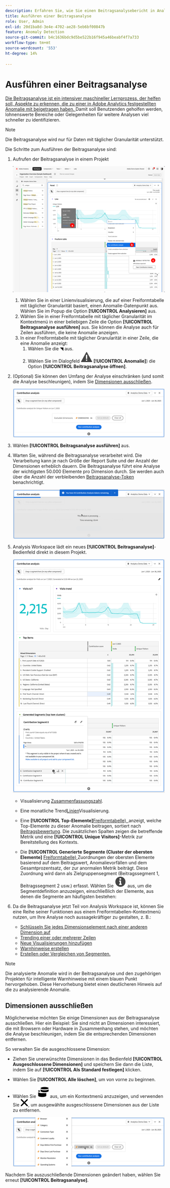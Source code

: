 ```yaml
---
description: Erfahren Sie, wie Sie einen Beitragsanalysebericht in Analysis Workspace ausführen.
title: Ausführen einer Beitragsanalyse
role: User, Admin
exl-id: 20d1ba8d-3e4e-4702-ae28-5eb6bf00847b
feature: Anomaly Detection
source-git-commit: b4c1636bdc9d5be522b16f945a46beabf4f7a733
workflow-type: tm+mt
source-wordcount: '553'
ht-degree: 14%

---
```


# Ausführen einer Beitragsanalyse

[Die Beitragsanalyse ist ein intensiver maschineller Lernprozess, der helfen soll, Aspekte zu erkennen, die zu einer in Adobe Analytics festgestellten Anomalie mit beigetragen haben. ](/help/analyze/analysis-workspace/c-anomaly-detection/anomaly-detection.md#contribution-analysis) Damit soll Benutzenden geholfen werden, lohnenswerte Bereiche oder Gelegenheiten für weitere Analysen viel schneller zu identifizieren.

>[!NOTE]
>
>Die Beitragsanalyse wird nur für Daten mit täglicher Granularität unterstützt.

Die Schritte zum Ausführen der Beitragsanalyse sind:

1. Aufrufen der Beitragsanalyse in einem Projekt

   ![Ausführen der Beitragsanalyse](assets/run-contribution-analysis.png)

   1. Wählen Sie in einer Linienvisualisierung, die auf einer Freiformtabelle mit täglicher Granularität basiert, einen Anomalie-Datenpunkt aus. Wählen Sie im Popup die Option **[!UICONTROL Analysieren]** aus.
   1. Wählen Sie in einer Freiformtabelle mit täglicher Granularität im Kontextmenü in einer beliebigen Zeile die Option **[!UICONTROL Beitragsanalyse ausführen]** aus. Sie können die Analyse auch für Zeilen ausführen, die keine Anomalie anzeigen.
   1. In einer Freiformtabelle mit täglicher Granularität in einer Zeile, die eine Anomalie anzeigt:
      1. Wählen Sie die ◥ aus.
      1. Wählen Sie im Dialogfeld ![Warnhinweis](/help/assets/icons/Alert.svg) **[!UICONTROL Anomalie]**) die Option **[!UICONTROL Beitragsanalyse öffnen]**.



1. (Optional) Sie können den Umfang der Analyse einschränken (und somit die Analyse beschleunigen), indem Sie [Dimensionen ausschließen](#exclude-dimensions).

   ![Ausschließen von Dimensionen aus der Beitragsanalyse](assets/excluding-dimensions.png)

1. Wählen **[!UICONTROL Beitragsanalyse ausführen]** aus.

1. Warten Sie, während die Beitragsanalyse verarbeitet wird. Die Verarbeitung kann je nach Größe der Report Suite und der Anzahl der Dimensionen erheblich dauern. Die Beitragsanalyse führt eine Analyse der wichtigsten 50.000 Elemente pro Dimension durch. Sie werden auch über die Anzahl der verbleibenden [Beitragsanalyse-Token](anomaly-detection.md#contribution-analysis-tokens) benachrichtigt.

   ![Beitragsanalyse wird ausgeführt](assets/contribution-analysis-executing.png)

1. Analysis Workspace lädt ein neues **[!UICONTROL Beitragsanalyse]**-Bedienfeld direkt in diesem Projekt.

   ![Bedienfeld Beitragsanalyse](assets/contribution-analysis.png)

   * Visualisierung [Zusammenfassungszahl](/help/analyze/analysis-workspace/visualizations/summary-number-change.md).
   * Eine monatliche Trend[Linien](/help/analyze/analysis-workspace/visualizations/line.md)Visualisierung.
   * Eine **[!UICONTROL Top-Elemente]**[Freiformtabelle), ](/help/analyze/analysis-workspace/visualizations/freeform-table/freeform-table.md) anzeigt, welche Top-Elemente zu dieser Anomalie beitragen, sortiert nach [Beitragsbewertung](/help/analyze/analysis-workspace/c-anomaly-detection/anomaly-detection.md#contribution-analysis). Die zusätzlichen Spalten zeigen die betreffende Metrik und eine **[!UICONTROL Unique Visitors]**-Metrik zur Bereitstellung des Kontexts.

   * Die **[!UICONTROL Generierte Segmente (Cluster der obersten Elemente]** [Freiformtabelle) ](/help/analyze/analysis-workspace/visualizations/freeform-table/freeform-table.md) Zuordnungen der obersten Elemente basierend auf dem Beitragswert, Anomalievorfällen und dem Gesamtprozentsatz, der zur anormalen Metrik beiträgt. Diese Zuordnung wird dann als Zielgruppensegment (Beitragssegment 1, Beitragssegment 2 usw.) erfasst. Wählen Sie ![Info](/help/assets/icons/Info.svg) aus, um die Segmentdefinition anzuzeigen, einschließlich der Elemente, aus denen die Segmente am häufigsten bestehen:


1. Da die Beitragsanalyse jetzt Teil von Analysis Workspace ist, können Sie eine Reihe seiner Funktionen aus einem Freiformtabellen-Kontextmenü nutzen, um Ihre Analyse noch aussagekräftiger zu gestalten, z. B.:

   * [Schlüsseln Sie jedes Dimensionselement nach einer anderen Dimension auf](/help/analyze/analysis-workspace/components/dimensions/t-breakdown-fa.md)
   * [Trending einer oder mehrerer Zeilen](/help/analyze/analysis-workspace/home.md#section_34930C967C104C2B9092BA8DCF2BF81A)
   * [Neue Visualisierungen hinzufügen](/help/analyze/analysis-workspace/visualizations/freeform-analysis-visualizations.md)
   * [Warnhinweise erstellen](/help/components/c-alerts/intellligent-alerts.md)
   * [Erstellen oder Vergleichen von Segmenten.](/help/analyze/analysis-workspace/c-panels/c-segment-comparison/segment-comparison.md)

>[!NOTE]
>
>Die analysierte Anomalie wird in der Beitragsanalyse und den zugehörigen Projekten für intelligente Warnhinweise mit einem blauen Punkt hervorgehoben. Diese Hervorhebung bietet einen deutlicheren Hinweis auf die zu analysierende Anomalie.


## Dimensionen ausschließen

Möglicherweise möchten Sie einige Dimensionen aus der Beitragsanalyse ausschließen. Hier ein Beispiel: Sie sind nicht an Dimensionen interessiert, die mit Browsern oder Hardware in Zusammenhang stehen, und möchten die Analyse beschleunigen, indem Sie die entsprechenden Dimensionen entfernen.

So verwalten Sie die ausgeschlossene Dimension:

* Ziehen Sie unerwünschte Dimensionen in das Bedienfeld **[!UICONTROL Ausgeschlossene Dimensionen]** und speichern Sie dann die Liste, indem Sie auf **[!UICONTROL Als Standard festlegen]** klicken.

* Wählen Sie **[!UICONTROL Alle löschen]**, um von vorne zu beginnen.

* Wählen Sie ![Dimensionen](/help/assets/icons/Dimensions.svg) aus, um ein Kontextmenü anzuzeigen, und verwenden Sie ![CrossSize400](/help/assets/icons/CrossSize400.svg), um ausgewählte ausgeschlossene Dimensionen aus der Liste zu entfernen.

  ![](assets/excluded-dimensions-list.png)

Nachdem Sie auszuschließende Dimensionen geändert haben, wählen Sie erneut **[!UICONTROL Beitragsanalyse]**.

